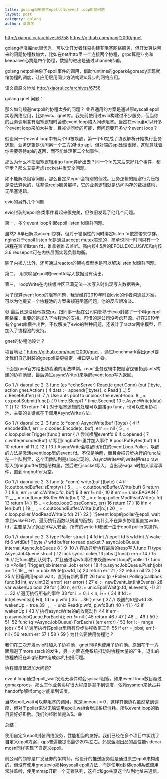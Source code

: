 ```yaml
---
title: golang调用原生epoll引起event loop阻塞问题
layout: post
category: golang
author: 夏泽民
---
```

http://xiaorui.cc/archives/6758
https://github.com/panjf2000/gnet
<!-- more -->
golang标准库net很优秀，可以让开发者轻易构建非阻塞网络服务，但开发爽快带来的问题协程数加大，比如在net/http里一个连接两个协程，grpc算是业务和keepalive心跳是四个协程，数据的进出是通过channel传输。

golang netpoll抽象了epoll事件的调用，借助runtime的gopark&goready实现就绪协程的调度，让应用层用同步方法构建io异步的网络应用。

该文章原文地址 http://xiaorui.cc/archives/6758

golang gnet
问题：

那么如何规避netpoll的协程太多的问题？ 业界通用的方案是通过原syscall epoll实现网络应用，比如evio、gnet库。我先前使用过evio构建过不少服务，但当你的业务调用含有阻塞逻辑时会使event loop陷入同步阻塞。当然在evio里可以开多个event loop来加大并发，且减少同步的可能，但问题要开多少个event loop？

假设同一个event loop中有两个fd被唤醒，第一个fd完成了协议解析开始执行业务逻辑，业务逻辑是访问另一个三方的http api，但对端的api处理很慢，这就意味着你需要等待api的返回，而不能处理第二个fd事件。

那么为什么不把阻塞逻辑用go func异步出去？同一个fd先来后来好几个事件，都异步？那么又要考虑socket并发安全问题。

如不能解决阻塞问题，那么自定义epoll会特别的低效。业务逻辑的阻塞行为压根是没法避免的，除非像redis服务那样，它的业务逻辑就是访问内存的数据结构，无阻塞逻辑。

evio的另外几个问题

evio封装的epoll各类事件看起来很完美，但依旧发现了他几个问题。

第一，多个event loop引起epoll listen fd惊群问题。

虽然2.6早已解决accept惊群，但对于错误性的同时绑定listen fd依然带来惊群。nginx对于epoll listen fd是通过accept mutex实现的，简单说同一时间只有一个进程在监听listen fd，谁拿锁谁去监听。高内核4.5后的EPOLLEXCLUSIVE和内核3.6 reuseport可在内核层面实现负载均衡。

除了内核方法外，还可通过reactor的架构模型也是可以解决listen fd惊群问题。

第二， 用来唤醒epoll的eventfd写入数据没有读出。

第三， loopWrite在内核缓冲区已满无法一次写入时出现写入数据丢失。

为了规避event loop的阻塞问题，我曾经在2019年时跟evio的作者沟通过方案，可以为他提交一个协程池的方案来规避阻塞问题，他的反应很冷淡…

😅 最后还是没给他提交pr。跟同事一起在公司内部基于evio封装了一个叫goepoll网络库，重要的是加入了协程池的支持。可惜的是公司没考虑开源。好在2019年有个gnet库横空出世，不仅解决了evio的种种问题，还设计了ractor网络模型，且加入了协程池的支持。

gnet的协程池设计？

项目地址：https://github.com/panjf2000/gnet ，通过benchmark得出gnet要比我们自己封装的goepoll要更稳定，接口更友好 😅。

下面是gnet官方给出协程池的用法样例。react业务逻辑中把阻塞逻辑扔到ants构建的协程池里，最后通过asyncWrite()来唤醒event loop写入返回。

Go
1
// xiaorui.cc
2
​
3
func (es *echoServer) React(c gnet.Conn) (out []byte, action gnet.Action) {
4
        data := append([]byte{}, c.Read()...)
5
        c.ResetBuffer()
6
​
7
        // Use ants pool to unblock the event-loop.
8
        _ = es.pool.Submit(func() {
9
                time.Sleep(1 * time.Second)
10
                c.AsyncWrite(data)
11
        })
12
​
13
        return
14
}
对于阻塞逻辑的处理可以直接go func，也可以使用协程池，主要的关键点在于调用AsyncWrite方法。

Go
1
// xiaorui.cc
2
​
3
func (c *conn) AsyncWrite(buf []byte) {
4
    if encodedBuf, err := c.codec.Encode(c, buf); err == nil {
5
        _ = c.loop.poller.Trigger(func() error {  // 尝试唤醒eventfd
6
            if c.opened {
7
                c.write(encodedBuf)  // 写到ringbuffer里并加入事件
8
                pool.PutBytes(buf)
9
            }
10
            return nil
11
        })
12
    }
13
}
AsyncWrite会唤醒fd所在的eventLoop.Poller，唤醒的方法是激活eventloop里的event fd。不仅是唤醒，而且会把异步执行的func放在一个队列里，这个函数队列是slice实现的。AsyncWrite中的write把resp raw写入到ringbuffer数据结构里，然后进行socket写入，当出现eagain时加入读写事件，直到ringbuffer为空。

Go
1
// xiaorui.cc
2
​
3
func (c *conn) write(buf []byte) {
4
    if !c.outboundBuffer.IsEmpty() {
5
        _, _ = c.outboundBuffer.Write(buf)
6
        return
7
    }
8
    n, err := unix.Write(c.fd, buf)
9
    if err != nil {
10
        if err == unix.EAGAIN {
11
            _, _ = c.outboundBuffer.Write(buf)
12
            _ = c.loop.poller.ModReadWrite(c.fd)
13
            return
14
        }
15
        _ = c.loop.loopCloseConn(c, err)
16
        return
17
    }
18
    if n < len(buf) {
19
        _, _ = c.outboundBuffer.Write(buf[n:])
20
        _ = c.loop.poller.ModReadWrite(c.fd)
21
    }
22
}
当event loop的poller在epoll_wait拿到wakeFD时，遍历执行函数队列里的函数。为什么不在异步协程里直接write fd，主要是为了保证fd写入安全，所有的write fd都统一由于epoll poller来操作。

Go
1
// xiaorui.cc
2
​
3
type Poller struct {
4
    fd            int    // epoll fd
5
    wfd           int    // wake fd
6
    wfdBuf        []byte // wfd buffer to read packet
7
    asyncJobQueue internal.AsyncJobQueue
8
}
9
​
10
// 存放异步协程最后的resp写入func
11
type AsyncJobQueue struct {
12
    lock sync.Locker
13
    jobs []func() error
14
}
15
​
16
// 把func放到队列中，并且通过写wfd事件来唤醒event loop的poller
17
func (p *Poller) Trigger(job internal.Job) error {
18
    if p.asyncJobQueue.Push(job) == 1 {
19
        _, err := unix.Write(p.wfd, b)
20
        return err
21
    }
22
    return nil
23
}
24
​
25
// 阻塞调用epoll wait，直到有新的事件
26
func (p *Poller) Polling(callback func(fd int, ev uint32) error) (err error) {
27
    el := newEventList(InitEvents)
28
    var wakenUp bool
29
    for {
30
        n, err0 := unix.EpollWait(p.fd, el.events, -1)
31
                ...
32
                // 遍历执行所有的事件
33
        for i := 0; i < n; i++ {
34
            if fd := int(el.events[i].Fd); fd != p.wfd {
35
                ...
36
            } else {
37
                // 唤醒的fd是wfd
38
                wakenUp = true
39
                _, _ = unix.Read(p.wfd, p.wfdBuf)
40
            }
41
        }
42
        if wakenUp {
43
                        // 执行asyncWrite的的收尾动作
44
            if err = p.asyncJobQueue.ForEach(); err != nil {
45
                return
46
            }
47
        }
48
        ...
49
    }
50
}
51
​
52
func (q *AsyncJobQueue) ForEach() (err error) {
53
    for i := range jobs {
54
        // 遍历执行该poller里所有异步协程收尾工作
55
        if err = jobs[i](); err != nil {
56
            return err
57
        }
58
    }
59
}
为什么要使用协程池？

我们在二次开发evio时加入了协程池，gnet同样也使用了协程池。原因在于一方面规避了more stack的发生，另一方面避免系统抖动时协程大量的产生，退出的协程依旧在allg结构中造成gc的扫描问题。

协程调度延迟加大问题?

event loop通过epoll_wait发现无事件时会syscall阻塞。如果event loop数目超过gomaxprocs，那么其他业务协程很大程度是拿不到调度，依赖sysmon来抢占并handoffp解绑pmg才能拿到调度。

当然epoll_wait可以非阻塞的调用，就是timeout = 0，这样其他协程虽然拿到调度，但对于poller来说无脑调用epoll_wait会增加系统消耗。所以event loop的数目要好好斟酌。我们的经验值是3/5。😁

总结：

使用自定义epoll封装网络服务，性能相当的友好。我们已经在多个项目中实践了自定义epoll方案，qps普遍能提高最少20%左右。蚂蚁金服出品的高性能sidecar mosn同样实现了自定义epoll。

前公司的领导是广发证券的架构师，他设计的推送服务就是通过原生epoll来构建的，但没有使用gnet/evio那种syscall epoll方法，而是使用c封装epoll系统调用常驻监听，使用mmap开辟一个无锁队列，这样c和go共享这个队列地址来通信。
